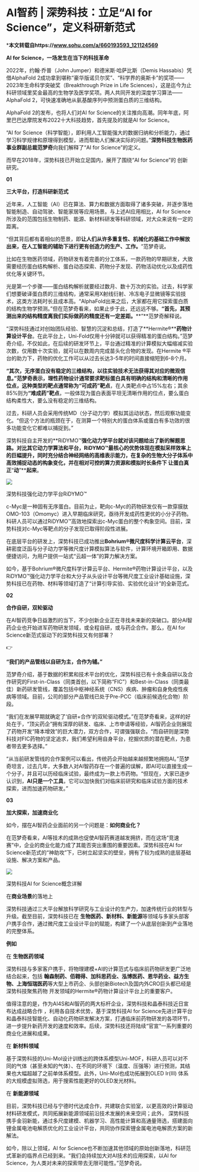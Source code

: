 # AI智药 | 深势科技：立足“AI for Science”，定义科研新范式

***本文转载自https://www.sohu.com/a/660193593_121124569**

**​AI for Science，​**​**一场发生在当下的科技革命**

2022年，约翰·乔普（John Jumper）和德米斯·哈萨比斯（Demis Hassabis）凭借AlphaFold 2成功拿到堪称“豪华版诺贝尔奖”、“科学界的奥斯卡”的奖项——2023年生命科学突破奖（Breakthrough Prize in Life Sciences），这是迄今为止科研领域里奖金最高的生物学及医学奖项。两人共同开发的深度学习算法——AlphaFold 2，可快速准确地从氨基酸序列中预测蛋白质的三维结构。

AlphaFold 2的发布，也将人们对AI for Science的关注推向高潮。同年年底，阿里巴巴达摩院发布2022十大科技趋势，首先提及的就是AI for Science。

“AI for Science（科学智能），即利用人工智能强大的数据归纳和分析能力，通过学习科学规律和原理得到模型，进而帮助人们解决实际的问题。”**深势科技生物医药事业群副总裁范梦奇**向我们解释了“AI for Science”的定义。

而早在2018年，深势科技已开始立足国内，展开了围绕“AI for Science”的 创新研究。

**01**

**三大平台，打造科研新范式**

近年来，人工智能（AI）已在算法、算力和数据方面取得了诸多突破，并逐步落地智能制造、自动驾驶、智能家居等应用场景。与上述AI应用相比，AI for Science所涉及的范围包括生物制药、能源、新材料研发等科研领域，对大众来说有一定的距离。

“但其背后都有着相似的愿景，即 ​**让人们从许多重复性、机械化的基础工作中解放出来，在人工智能的辅助下进行更有创造力的生产、工作。**​”范梦奇说。

比如在生物医药领域，药物研发有着完善的分工体系，一款药物的早期研发，大致需要经历蛋白结构解析、蛋白动态探索、药物分子发现、药物活动优化以及成药性优化等关键环节。

光是第一个步骤——蛋白结构解析就要经过数月、数十万次的实验。过去，科学家们想要破译蛋白质的三维结构，通常采用X射线衍射、冷冻电子显微镜等实验技术，这类方法耗时长且成本高。“AlphaFold出来之后，大家都在用它探索蛋白质 的结构生物学预测。”但在范梦奇看来，如果止步于此，还远远不够。 **​“​**​​**首先**​​**，其预测出来的结构精度离我们实际做药的精度还有一定差距。**​**​”​**范梦奇解释说。

“深势科技通过对创始团队经验、智慧的沉淀和总结，打造了**​Hermite®​**​​**药物计算设计平台**​。在此平台上，Uni-Fold仅用十分钟就可以获得精准的蛋白结构。”范梦奇介绍，不仅如此，在后续的研发环节上，平台通过精准的计算模拟大幅缩减实验次数，仅用数十次实验，就可以在数周内完成苗头化合物的发现。在Hermite ®平台的助力下，药物的优化工作可以从过去长达3-5年的时间直接缩短到6-8个月。

**​“​**​​**其次**​**​，无序蛋白没有稳定的三维结构，以往实验技术无法获得其对应的微观信息。”​**范梦奇表示，理性药物设计通常要求靶标蛋白具有明确的结构和清晰的作用位点，这种类型的靶点通常称为**​“​**​​**可成药**​**​”​**​​**靶点**​，在人类靶点中占15%左右；其余85%则为 ​**“难成药”靶点**​，一般体现为蛋白表面平坦无清晰作用的位点，要么蛋白结构柔性大，要么没有稳定的三维结构。

过去，科研人员会采用传统MD（分子动力学）模拟其运动状态，然后观察功能变化。“但这个方法的瓶颈在于，在测算一个特别大的蛋白体系或蛋白有多功效的很多功能变化它都难以捕捉到。”

深势科技自主开发的**​RiDYMO™​**​**强化动力学平台**就对该问题给出了新的解题思路。对比其它动力学算法和平台，RiDYMO™最核心的优势体现在 ​**模拟采样效率上的巨幅提升**​，同时充分结合神经网络的高维表示能力，在复杂的生物大分子体系中高效捕捉动态的构象变化，并在相对可控的算力资源和模拟时长条件下 **让蛋白真正**​**​“​**​​**动**​**​”​**​​**起来**​。

![](https://pic.imgdb.cn/item/65f011709f345e8d03f3f647.png)

深势科技强化动力学平台RiDYMO™

c-Myc是一种固有无序蛋白。目前为止，靶向c-Myc的药物研发仅有一款穿膜肽OMO-103（Omomyc）进入早期临床研究，亟待开发成药性更优的小分子药物。科研人员可以通过RiDYMO™高效地探索出c-Myc蛋白的整个构象空间。目前，深势科技对c-Myc等靶点的分子发现已取得阶段性进展。

在底层平台的研发上，深势科技已成功推出​**Bohrium®微尺度科学计算云平台**​，深耕密度泛函与分子动力学等微尺度计算模拟算法与软件，计算环境开箱即用、数据便捷访问，为用户提供一站式“云超一体”的算力解决方案。

如今，基于Bohrium®微尺度科学计算云平台、Hermite®药物计算设计平台，以及RiDYMO™强化动力学平台和大分子从头设计平台等微尺度工业设计基础设施，深势科技已在药物、材料等领域打造了“计算引导实验、实验优化设计”的全新范式。

**02**

**合作自研，双轮驱动**

在AI智药竞争日益激烈的当下，不少创新企业正在寻找未来新的突破口。部分AI智药企业也开始进军药物研发领域，或全程自研，或与药企合作。那么，在AI for Science新范式驱动下的深势科技又有何部署？

👉

**“我们的产品管线以自研为主，合作为辅。”**

范梦奇介绍，基于数据的积累和技术平台的优化，深势科技已有十余条自研以及合作研究的First-in-Class（同类首创，以下简称“FIC”）和Best-in-Class（同类最佳）新药研发管线，覆盖包括中枢神经系统（CNS）疾病、肿瘤和自身免疫性疾病等领域。目前，公司的部分产品管线已处于Pre-PCC（临床前候选化合物）阶段。

“我们在发展早期就确定了‘自研+合作’的双轮驱动模式。”在范梦奇看来，这样的好处在于，“顶尖药企”拥有深厚的研发、临床、上市申请等经验，AI智药企业则展现了药物开发“降本增效”的巨大潜力，双方合作，可谓强强联合。“而自研则是深势科技对FIC药物的坚定追求，我们希望利用自身平台，挖掘优质的潜在靶点，为患者带去更多选择。”

“从当前研发管线的合作案例可以看出，传统药企开始越来越频繁地拥抱AI。”范梦奇坦言，过去几年，大多数人对AI智药存在一个普遍的误解，即AI可以直接生成一个分子，并且可以历经临床试验，最终成为一款上市药物。“但现在，大家已逐步认识到， ​**AI只是一个工具**​，它可以加快我们对临床前研究和临床试验方面的技术探索，进而加速药物研发。”

**03**

**加大探索，加速商业化**

如今，摆在AI智药企业面前的另一个问题是：**如何商业化？**

在范梦奇看来，AI等技术的成熟也促使AI智药赛道越发拥挤，而在这场“竞速赛”中，企业的商业化能力成了其能否突出重围的重要因素。深势科技在AI for Science新范式的“神助攻”下，已树立起坚实的壁垒，拥有了较为成熟的底层基础设施、解决方案和产品。

![](https://pic.imgdb.cn/item/65f011879f345e8d03f44a38.png)

深势科技AI for Science概念详解

在**商业**​**场景**的落地上

深势科技通过三大平台解放科学研究与工业设计的生产力，加速传统行业的转型与升级。截至目前，深势科技已在 **生物医药、新材料、新能源**等领域与多家头部客户携手合作，通过微尺度工业设计平台的赋能，构建了一个从底层创新到产业落地的完整体系。

**例如**

在 **生物医药领域**

深势科技与多家客户携手，将物理建模+AI的计算范式与临床前药物研发更广泛地结合起来，包括 **翰森制药、佰翱得、加科思药业、泓博医药、恩华药业、益方生物、上海恒瑞医药**等大型上市药企、头部创新Biotech及国内外CRO巨头都已经是深势科技聚焦药物 开发领域的Hermite®药物计算设计平台上的重要客户。

值得注意的是，作为AI4S和AI智药的两大标杆企业，深势科技和晶泰科技近日宣布达成战略合作 ，利用各自技术优势，基于深势科技AI for Science先进计算平台和晶泰科技智能化、自动化药物研发解决方案，打通临床前药物研发的各项环节，进一步提升新药开发的速度和效率。后续，深势科技还将陆续“官宣”一系列重要的商业化进展和成果。

在 **新材料领域**

基于深势科技的Uni-Mol设计训练出的跨体系模型Uni-MOF，科研人员可以对不同的气体（甚至未知的气体）、在不同的环境下（温度、压强等）进行预测，其结果也大幅超越了之前单体系模型。此外，Uni-Mol也成功拓展到OLED Ir(III) 体系的大规模虚拟筛选，用于搜索性能更好的OLED发光材料。

在 **新能源领域**

目前，深势科技已经与宁德时代达成合作，共建联合实验室，以更高效的计算驱动材料研发模式，共同拓展新能源领域前沿技术发展的未来空间；此外， 深势科技携手金羽新能，通过多尺度建模、机器学习、高性能计算和高通量筛选，搭建面向锂金属电池电解质优化的工业设计平台，共同协作探索锂金属电池电解质方案的新解法。

如今，除以上领域，AI for Science也不断加速其他领域的原始创新落地，科研范式革新的临界点已经到来。“我们会持续加大对AI技术的应用探索，以AI for Science，为人类对未来的探索带去无限可能性。”范梦奇说。

